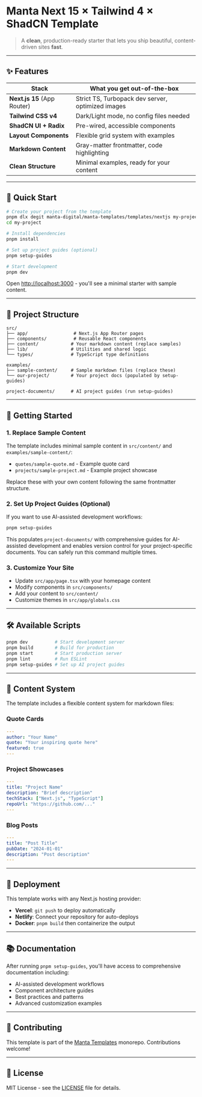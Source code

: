 # Manta Next 15 × Tailwind 4 × ShadCN Template

> A **clean**, production-ready starter that lets you ship beautiful, content-driven sites **fast**.

---

## ✨ Features

| Stack | What you get out-of-the-box |
|-------|----------------------------|
| **Next.js 15** (App Router) | Strict TS, Turbopack dev server, optimized images |
| **Tailwind CSS v4** | Dark/Light mode, no config files needed |
| **ShadCN UI + Radix** | Pre-wired, accessible components |
| **Layout Components** | Flexible grid system with examples |
| **Markdown Content** | Gray-matter frontmatter, code highlighting |
| **Clean Structure** | Minimal examples, ready for your content |

---

## 🚀 Quick Start

```bash
# Create your project from the template
pnpm dlx degit manta-digital/manta-templates/templates/nextjs my-project
cd my-project

# Install dependencies
pnpm install

# Set up project guides (optional)
pnpm setup-guides

# Start development
pnpm dev
```

Open [http://localhost:3000](http://localhost:3000) - you'll see a minimal starter with sample content.

---

## 📁 Project Structure

```
src/
├── app/                 # Next.js App Router pages
├── components/          # Reusable React components
├── content/            # Your markdown content (replace samples)
├── lib/                # Utilities and shared logic
└── types/              # TypeScript type definitions

examples/
├── sample-content/     # Sample markdown files (replace these)
└── our-project/        # Your project docs (populated by setup-guides)

project-documents/      # AI project guides (run setup-guides)
```

---

## 🎯 Getting Started

### 1. Replace Sample Content
The template includes minimal sample content in `src/content/` and `examples/sample-content/`:

- `quotes/sample-quote.md` - Example quote card
- `projects/sample-project.md` - Example project showcase

Replace these with your own content following the same frontmatter structure.

### 2. Set Up Project Guides (Optional)
If you want to use AI-assisted development workflows:

```bash
pnpm setup-guides
```

This populates `project-documents/` with comprehensive guides for AI-assisted development and enables version control for your project-specific documents. You can safely run this command multiple times.

### 3. Customize Your Site
- Update `src/app/page.tsx` with your homepage content
- Modify components in `src/components/` 
- Add your content to `src/content/`
- Customize themes in `src/app/globals.css`

---

## 🛠 Available Scripts

```bash
pnpm dev          # Start development server
pnpm build        # Build for production  
pnpm start        # Start production server
pnpm lint         # Run ESLint
pnpm setup-guides # Set up AI project guides
```

---

## 🎨 Content System

The template includes a flexible content system for markdown files:

### Quote Cards
```yaml
---
author: "Your Name"
quote: "Your inspiring quote here"
featured: true
---
```

### Project Showcases  
```yaml
---
title: "Project Name"
description: "Brief description"
techStack: ["Next.js", "TypeScript"]
repoUrl: "https://github.com/..."
---
```

### Blog Posts
```yaml
---
title: "Post Title"
pubDate: "2024-01-01"
description: "Post description"
---
```

---

## 🚀 Deployment

This template works with any Next.js hosting provider:

- **Vercel**: `git push` to deploy automatically
- **Netlify**: Connect your repository for auto-deploys
- **Docker**: `pnpm build` then containerize the output

---

## 📚 Documentation

After running `pnpm setup-guides`, you'll have access to comprehensive documentation including:

- AI-assisted development workflows
- Component architecture guides  
- Best practices and patterns
- Advanced customization examples

---

## 🤝 Contributing

This template is part of the [Manta Templates](https://github.com/manta-digital/manta-templates) monorepo. Contributions welcome!

---

## 📄 License

MIT License - see the [LICENSE](LICENSE) file for details.
